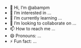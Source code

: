 - 👋 Hi, I’m @abampm
- 👀 I’m interested in ...
- 🌱 I’m currently learning ...
- 💞️ I’m looking to collaborate on ...
- 📫 How to reach me ...
- 😄 Pronouns: ...
- ⚡ Fun fact: ...

<!---
abampm/abampm is a ✨ special ✨ repository because its `README.md` (this file) appears on your GitHub profile.
You can click the Preview link to take a look at your changes.
--->

